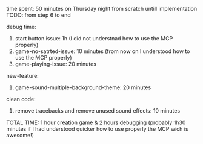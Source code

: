 time spent: 50 minutes on Thursday night from scratch untill implementation
TODO: from step 6 to end 

debug time: 
1. start button issue:    1h (I did not understnad how to use the MCP properly)
2. game-no-satrted-issue:  10 minutes (from now on I understood how to use the MCP properly)
3. game-playing-issue: 20 minutes   

new-feature:
1. game-sound-multiple-background-theme: 20 minutes

clean code:
1. remove tracebacks and remove unused sound effects: 10 minutes

TOTAL TIME: 1 hour creation game & 2 hours debugging (probably 1h30 minutes if I had understood quicker how to use properly the MCP wich is awesome!)